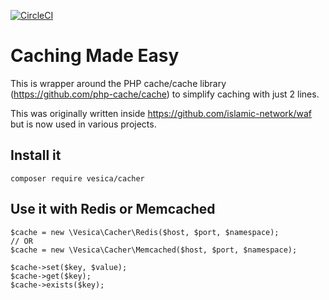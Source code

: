 [![CircleCI](https://circleci.com/gh/vesica/cacher.svg?style=svg)](https://circleci.com/gh/vesica/cacher)

# Caching Made Easy

This is wrapper around the PHP cache/cache library (https://github.com/php-cache/cache) to simplify caching with just 2 lines.

This was originally written inside https://github.com/islamic-network/waf but is now used in various projects.

## Install it

```composer require vesica/cacher```

## Use it with Redis or Memcached
```
$cache = new \Vesica\Cacher\Redis($host, $port, $namespace);
// OR
$cache = new \Vesica\Cacher\Memcached($host, $port, $namespace);

$cache->set($key, $value);
$cache->get($key);
$cache->exists($key);
```